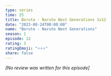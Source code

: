 ```yaml
---
type: series
time: 25
title: Boruto - Naruto Next Generations 1x12
date: "2023-08-24T00:00:00"
name: "Boruto - Naruto Next Generations"
season: 1
episode: 12
rating: 3
ratingEmoji: "⭐️⭐️⭐️"
share: false
---
```


_[No review was written for this episode]_